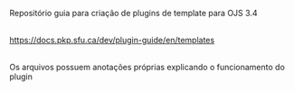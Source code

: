 Repositório guia para criação de plugins de template para OJS 3.4<br><br>

https://docs.pkp.sfu.ca/dev/plugin-guide/en/templates<br><br>

Os arquivos possuem anotações próprias explicando o funcionamento do plugin

